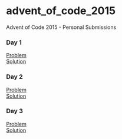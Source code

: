# advent_of_code_2015
Advent of Code 2015 - Personal Submissions

### Day 1
[Problem](day_1/problem) <br/>
[Solution](day_1/day_1.py)

### Day 2
[Problem](day_2/problem) <br/>
[Solution](day_2/day_2.py)

### Day 3
[Problem](day_3/problem) <br/>
[Solution](day_3/day_3.py)